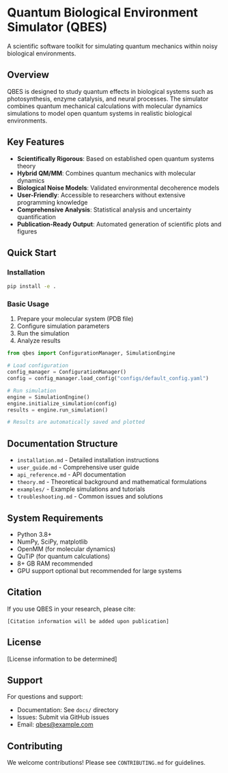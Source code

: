 # Quantum Biological Environment Simulator (QBES)

A scientific software toolkit for simulating quantum mechanics within noisy biological environments.

## Overview

QBES is designed to study quantum effects in biological systems such as photosynthesis, enzyme catalysis, and neural processes. The simulator combines quantum mechanical calculations with molecular dynamics simulations to model open quantum systems in realistic biological environments.

## Key Features

- **Scientifically Rigorous**: Based on established open quantum systems theory
- **Hybrid QM/MM**: Combines quantum mechanics with molecular dynamics
- **Biological Noise Models**: Validated environmental decoherence models
- **User-Friendly**: Accessible to researchers without extensive programming knowledge
- **Comprehensive Analysis**: Statistical analysis and uncertainty quantification
- **Publication-Ready Output**: Automated generation of scientific plots and figures

## Quick Start

### Installation

```bash
pip install -e .
```

### Basic Usage

1. Prepare your molecular system (PDB file)
2. Configure simulation parameters
3. Run the simulation
4. Analyze results

```python
from qbes import ConfigurationManager, SimulationEngine

# Load configuration
config_manager = ConfigurationManager()
config = config_manager.load_config("configs/default_config.yaml")

# Run simulation
engine = SimulationEngine()
engine.initialize_simulation(config)
results = engine.run_simulation()

# Results are automatically saved and plotted
```

## Documentation Structure

- `installation.md` - Detailed installation instructions
- `user_guide.md` - Comprehensive user guide
- `api_reference.md` - API documentation
- `theory.md` - Theoretical background and mathematical formulations
- `examples/` - Example simulations and tutorials
- `troubleshooting.md` - Common issues and solutions

## System Requirements

- Python 3.8+
- NumPy, SciPy, matplotlib
- OpenMM (for molecular dynamics)
- QuTiP (for quantum calculations)
- 8+ GB RAM recommended
- GPU support optional but recommended for large systems

## Citation

If you use QBES in your research, please cite:

```
[Citation information will be added upon publication]
```

## License

[License information to be determined]

## Support

For questions and support:
- Documentation: See `docs/` directory
- Issues: Submit via GitHub issues
- Email: qbes@example.com

## Contributing

We welcome contributions! Please see `CONTRIBUTING.md` for guidelines.